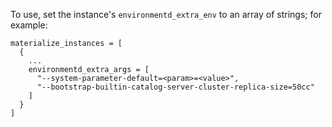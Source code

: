 To use, set the instance's `environmentd_extra_env` to an array of
strings; for example:

```hc {hl_lines="4-7"}
materialize_instances = [
  {
    ...
    environmentd_extra_args = [
      "--system-parameter-default=<param>=<value>",
      "--bootstrap-builtin-catalog-server-cluster-replica-size=50cc"
    ]
  }
]
```
